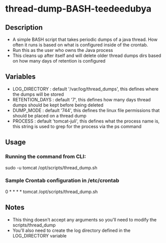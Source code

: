 # thread-dump-BASH-teedeedubya
## Description
- A simple BASH script that takes periodic dumps of a java thread.  How often it runs is based on what is configured inside of the crontab.  
- Run this as the user who owns the Java process
- This cleans up after itself and will delete older thread dumps dirs based on how many days of retention is configured

## Variables
- LOG_DIRECTORY : default '/var/log/thread_dumps', this defines where the dumps will be stored
- RETENTION_DAYS : default '7', this defines how many days thread dumps should be kept before being deleted
- DUMP_MODE : default '744', this defines the linux file permissions that should be placed on a thread dump
- PROCESS : default 'tomcat-juli', this defines what the process name is, this string is used to grep for the process via the ps command

## Usage
### Running the command from CLI:
sudo -u tomcat /opt/scripts/thread_dump.sh

### Sample Crontab configuration in /etc/crontab
0 * * * * tomcat /opt/scripts/thread_dump.sh

## Notes
-  This thing doesn't accept any arguments so you'll need to modify the scripts/thread_dump
-  You'll also need to create the log directory defined in the LOG_DIRECTORY variable